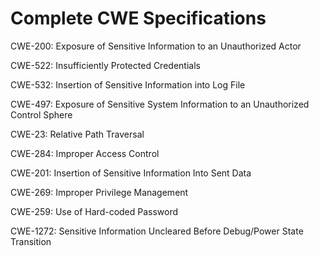 

# Complete CWE Specifications

CWE-200: Exposure of Sensitive Information to an Unauthorized Actor

CWE-522: Insufficiently Protected Credentials

CWE-532: Insertion of Sensitive Information into Log File

CWE-497: Exposure of Sensitive System Information to an Unauthorized Control Sphere

CWE-23: Relative Path Traversal

CWE-284: Improper Access Control

CWE-201: Insertion of Sensitive Information Into Sent Data

CWE-269: Improper Privilege Management

CWE-259: Use of Hard-coded Password

CWE-1272: Sensitive Information Uncleared Before Debug/Power State Transition
